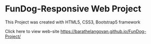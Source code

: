 # FunDog-Responsive Web Project
 This Project was created with HTML5, CSS3, Bootstrap5 framework
 
 Click here to view web-site https://barathelangovan.github.io/FunDog-Project/
